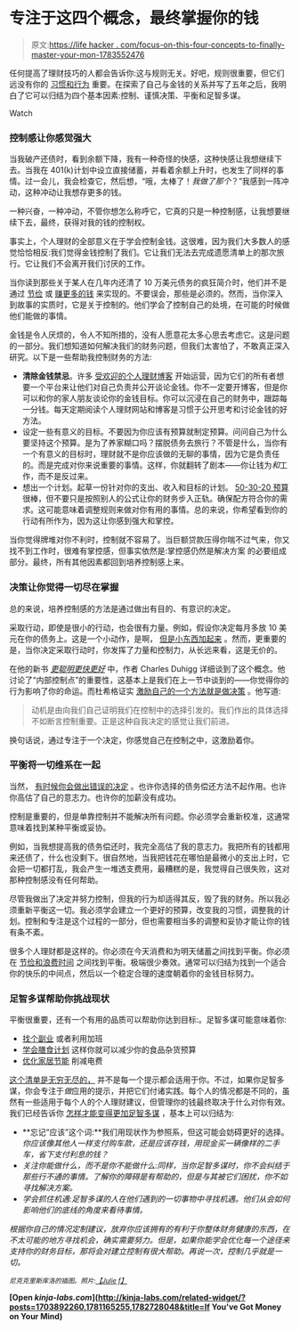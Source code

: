 # 专注于这四个概念，最终掌握你的钱

> 原文:[https://life hacker . com/focus-on-this-four-concepts-to-finally-master-your-mon-1783552476](https://lifehacker.com/focus-on-these-four-concepts-to-finally-master-your-mon-1783552476)

任何提高了理财技巧的人都会告诉你:这与规则无关。好吧，规则很重要，但它们远没有你的 [习惯和行为](https://lifehacker.com/the-six-ways-your-financial-behavior-is-manipulated-1722576526) 重要。在探索了自己与金钱的关系并写了五年之后，我明白了它可以归结为四个基本因素:控制、谨慎决策、平衡和足智多谋。

Watch

### 控制感让你感觉强大

当我破产还债时，看到余额下降，我有一种奇怪的快感，这种快感让我想继续下去。当我在 401(k)计划中设立直接储蓄，并看着余额上升时，也发生了同样的事情。过一会儿，我会检查它，然后想，“哦，太棒了！*我做了那个*？”我感到一阵冲动，这种冲动让我想存更多的钱。

一种兴奋，一种冲动，不管你想怎么称呼它，它真的只是一种控制感，让我想要继续下去，最终，获得对我的钱的控制权。

事实上，个人理财的全部意义在于学会控制金钱。这很难，因为我们大多数人的感觉恰恰相反:我们觉得金钱控制了我们。它让我们无法去完成遗愿清单上的那次旅行。它让我们不会离开我们讨厌的工作。

当你读到那些关于某人在几年内还清了 10 万美元债务的疯狂简介时，他们并不是通过 [节俭](http://lifehacker.com/frugality-is-necessary-but-not-sufficient-1758006092#_ga=1.221119640.1268082208.1431441811) 或 [赚更多的钱](https://lifehacker.com/a-higher-income-alone-won-t-solve-all-your-money-proble-1783379141) 来实现的。不要误会，那些是必须的。然而，当你深入到故事的实质时，它是关于控制的。他们学会了控制自己的处境，在可能的时候做他们能做的事情。

金钱是令人厌烦的，令人不知所措的，没有人愿意花太多心思去考虑它。这是问题的一部分。我们想知道如何解决我们的财务问题，但我们太害怕了，不敢真正深入研究。以下是一些帮助我控制财务的方法:

*   **清除金钱禁忌**。许多 [受欢迎的个人理财博客](http://getrichslowly.org) 开始运营，因为它们的所有者想要一个平台来让他们对自己负责并公开谈论金钱。你不一定要开博客，但是你可以和你的家人朋友谈论你的金钱目标。你可以沉浸在自己的财务中，跟踪每一分钱。每天定期阅读个人理财网站和博客是习惯于公开思考和讨论金钱的好方法。
*   设定一些有意义的目标。不要因为你应该有预算就制定预算。问问自己为什么要坚持这个预算。是为了养家糊口吗？摆脱债务去旅行？不管是什么，当你有一个有意义的目标时，理财就不是你应该做的无聊的事情，因为它是负责任的。而是完成对你来说重要的事情。这样，你就翻转了剧本——你让钱为*和*工作，而不是反过来。
*   想出一个计划。起草一份针对你的支出、收入和目标的计划。 [50-30-20 预算](http://lifehacker.com/use-the-50-20-30-rule-to-outline-your-budget-for-every-1760532138#_ga=1.222096152.1268082208.1431441811) 很棒，但不要只是按照别人的公式让你的财务步入正轨。确保配方符合你的需求。这可能意味着调整规则来做对你有用的事情。总的来说，你希望看到你的行动有所作为，因为这让你感到强大和掌控。

当你觉得牌堆对你不利时，控制就不容易了。当巨额贷款压得你喘不过气来，你又找不到工作时，很难有掌控感，但事实依然是:掌控感仍然是解决方案 的必要组成部分。最终，所有其他因素都回到培养控制感上来。

### 决策让你觉得一切尽在掌握

总的来说，培养控制感的方法是通过做出有目的、有意识的决定。

采取行动，即使是很小的行动，也会很有力量。例如，假设你决定每月多放 10 美元在你的债务上。这是一个小动作，是啊， [但是小东西加起来](http://lifehacker.com/accomplish-any-goal-by-doing-something-small-every-day-1491749639#_ga=1.155501627.1268082208.1431441811) 。然而，更重要的是，当你决定采取行动时，你发挥了力量和控制力，从长远来看，这是无价的。

在他的新书 [*更聪明更快更好*](https://www.amazon.com/dp/B00Z3FRYB0?asc_campaign=InlineText&asc_refurl=https://lifehacker.com/focus-on-these-four-concepts-to-finally-master-your-mon-1783552476&asc_source=&linkCode=ogi&psc=1&smid=A1RY3N9HW34WKM&tag=kinjalifehackerlink-20&th=1) 中，作者 Charles Duhigg 详细谈到了这个概念。他讨论了“内部控制点”的重要性，这基本上是我们在上一节中谈到的——你觉得你的行为影响了你的命运。而杜希格证实 [激励自己的一个方法就是做决策](http://lifehacker.com/motivate-yourself-to-finish-a-task-with-this-two-step-p-1777860759) 。他写道:

> 动机是由向我们自己证明我们在控制中的选择引发的。我们作出的具体选择不如断言控制重要。正是这种自我决定的感觉让我们前进。

换句话说，通过专注于一个决定，你感觉自己在控制之中，这激励着你。

### 平衡将一切维系在一起

当然， [有时候你会做出错误的决定](https://lifehacker.com/when-smart-personal-finance-habits-become-just-stupid-1719428246) 。也许你选择的债务偿还方法不起作用。也许你高估了自己的意志力。也许你的加薪没有成功。

控制是重要的，但是单靠控制并不能解决所有问题。你必须学会重新校准，这通常意味着找到某种平衡或妥协。

例如，当我想提高我的债务偿还时，我完全高估了我的意志力。我把所有的钱都用来还债了，什么也没剩下。很自然地，当我把钱花在哪怕是最微小的支出上时，它会把一切都打乱，我会产生一堆透支费用，最糟糕的是，我觉得自己很失败，这对那种控制感没有任何帮助。

尽管我做出了决定并努力控制，但我的行为却适得其反，毁了我的财务。所以我必须重新平衡这一切。我必须学会建立一个更好的预算，改变我的习惯，调整我的计划。控制和专注是这个过程的一部分，但也需要相当多的调整和妥协才能让你的钱有条不紊。

很多个人理财都是这样的。你必须在今天消费和为明天储蓄之间找到平衡。你必须在 [节俭和浪费时间](http://twocents.lifehacker.com/how-to-be-frugal-without-wasting-your-time-1759480175) 之间找到平衡。极端很少奏效。通常可以归结为找到一个适合你的快乐的中间点，然后以一个稳定合理的速度朝着你的金钱目标努力。

### 足智多谋帮助你挑战现状

平衡很重要，还有一个有用的品质可以帮助你达到目标:。足智多谋可能意味着你:

*   [找个副业](http://lifehacker.com/how-to-start-a-side-project-without-quitting-your-day-j-868955823) 或者利用加班
*   [学会膳食计划](http://twocents.lifehacker.com/a-guide-to-planning-meals-when-you-re-on-a-tight-budget-1573204892) 这样你就可以减少你的食品杂货预算
*   [优化家居节能](http://lifehacker.com/how-i-cut-my-energy-bill-by-a-third-with-tech-and-commo-5823225) 削减电费

[这个清单是无穷无尽的，](http://lifehacker.com/the-complete-guide-to-making-money-in-your-spare-time-1291903155#_ga=1.134074254.1268082208.1431441811) 并不是每一个提示都会适用于你。不过，如果你足智多谋，你会专注于*做*应用的提示，并把它们付诸实践。每个人的情况都是不同的，虽然有一些适用于每个人的个人理财建议，但管理你的钱最终取决于什么对你有效。我们已经告诉你 [怎样才能变得更加足智多谋](https://lifehacker.com/golden-rules-won-t-get-your-money-in-order-resourceful-1733675834) ，基本上可以归结为:

*   **忘记“应该”这个词:**我们用现状作为参照系，但这可能会妨碍更好的选择。*你应该像其他人一样支付购车款，还是应该存钱，用现金买一辆像样的二手车，省下支付利息的钱？*
*   *关注你能做什么，而不是你不能做什么:同样，当你足智多谋时，你不会纠结于那些行不通的事情。了解你的障碍是有帮助的，但是与其被它们困扰，你不如寻找解决方案。*
*   *学会抓住机遇:足智多谋的人在他们遇到的一切事物中寻找机遇。他们从会如何影响他们的底线的角度来看待事情。*

*根据你自己的情况定制建议，放弃你应该拥有的有利于你整体财务健康的东西，在不太可能的地方寻找机会，确实需要努力。但是，如果你能学会优化每一个途径来支持你的财务目标，那将会对建立控制有很大帮助。再说一次，控制几乎就是一切。*

*<small>*尼克克里斯库洛的插图。照片:*</small>[<small>*【Julie f】*</small>](https://www.flickr.com/photos/fisticuffs/337630708/)*

**[Open *kinja-labs.com*](http://kinja-labs.com/related-widget/?posts=1703892260,1781165255,1782728048&title=If You've Got Money on Your Mind)**